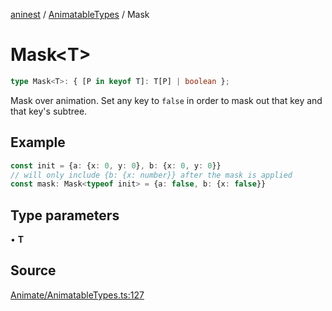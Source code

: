 [aninest](../../index.md) / [AnimatableTypes](../index.md) / Mask

# Mask\<T\>

```ts
type Mask<T>: { [P in keyof T]: T[P] | boolean };
```

Mask over animation. Set any key to `false` in order to mask out
that key and that key's subtree.

## Example

```ts
const init = {a: {x: 0, y: 0}, b: {x: 0, y: 0}}
// will only include {b: {x: number}} after the mask is applied
const mask: Mask<typeof init> = {a: false, b: {x: false}}
```

## Type parameters

• **T**

## Source

[Animate/AnimatableTypes.ts:127](https://github.com/zphrs/aninest/blob/b0ed172/src/Animate/AnimatableTypes.ts#L127)
